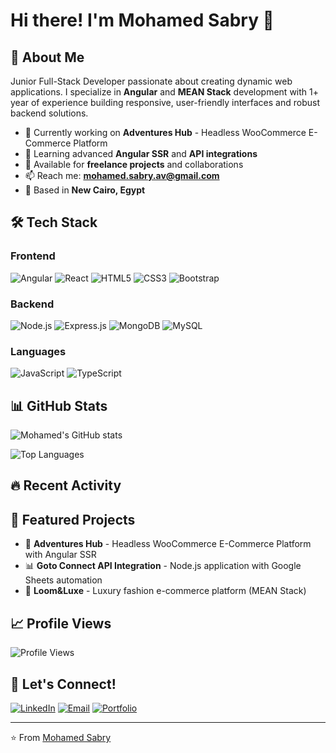 # Hi there! I'm Mohamed Sabry 👋

## 🚀 About Me
Junior Full-Stack Developer passionate about creating dynamic web applications. I specialize in **Angular** and **MEAN Stack** development with 1+ year of experience building responsive, user-friendly interfaces and robust backend solutions.

- 🔭 Currently working on **Adventures Hub** - Headless WooCommerce E-Commerce Platform
- 🌱 Learning advanced **Angular SSR** and **API integrations**
- 💼 Available for **freelance projects** and collaborations
- 📫 Reach me: **mohamed.sabry.av@gmail.com**
- 📍 Based in **New Cairo, Egypt**

## 🛠️ Tech Stack

### Frontend
![Angular](https://img.shields.io/badge/Angular-DD0031?style=flat&logo=angular&logoColor=white)
![React](https://img.shields.io/badge/React-20232A?style=flat&logo=react&logoColor=61DAFB)
![HTML5](https://img.shields.io/badge/HTML5-E34F26?style=flat&logo=html5&logoColor=white)
![CSS3](https://img.shields.io/badge/CSS3-1572B6?style=flat&logo=css3&logoColor=white)
![Bootstrap](https://img.shields.io/badge/Bootstrap-563D7C?style=flat&logo=bootstrap&logoColor=white)

### Backend
![Node.js](https://img.shields.io/badge/Node.js-339933?style=flat&logo=node.js&logoColor=white)
![Express.js](https://img.shields.io/badge/Express.js-000000?style=flat&logo=express&logoColor=white)
![MongoDB](https://img.shields.io/badge/MongoDB-4EA94B?style=flat&logo=mongodb&logoColor=white)
![MySQL](https://img.shields.io/badge/MySQL-00000F?style=flat&logo=mysql&logoColor=white)

### Languages
![JavaScript](https://img.shields.io/badge/JavaScript-F7DF1E?style=flat&logo=javascript&logoColor=black)
![TypeScript](https://img.shields.io/badge/TypeScript-007ACC?style=flat&logo=typescript&logoColor=white)

## 📊 GitHub Stats
![Mohamed's GitHub stats](https://github-readme-stats.vercel.app/api?username=Mohamed-sabry-av&show_icons=true&theme=radical)

![Top Languages](https://github-readme-stats.vercel.app/api/top-langs/?username=Mohamed-sabry-av&layout=compact&theme=radical)

## 🔥 Recent Activity
<!--START_SECTION:activity-->
<!--END_SECTION:activity-->

## 🌟 Featured Projects
- 🛒 **Adventures Hub** - Headless WooCommerce E-Commerce Platform with Angular SSR
- 📊 **Goto Connect API Integration** - Node.js application with Google Sheets automation
- 👗 **Loom&Luxe** - Luxury fashion e-commerce platform (MEAN Stack)

## 📈 Profile Views
![Profile Views](https://komarev.com/ghpvc/?username=YOUR_GITHUB_USERNAME&color=blue)

## 🤝 Let's Connect!
[![LinkedIn](https://img.shields.io/badge/LinkedIn-0077B5?style=flat&logo=linkedin&logoColor=white)](YOUR_LINKEDIN_URL)
[![Email](https://img.shields.io/badge/Email-D14836?style=flat&logo=gmail&logoColor=white)](mailto:mohamed.sabry.av@gmail.com)
[![Portfolio](https://img.shields.io/badge/Portfolio-000000?style=flat&logo=github&logoColor=white)](YOUR_PORTFOLIO_URL)

---
⭐️ From [Mohamed Sabry](https://github.com/YOUR_GITHUB_USERNAME)
